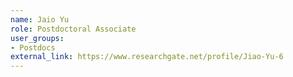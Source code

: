 ```yaml
---
name: Jaio Yu
role: Postdoctoral Associate
user_groups:
- Postdocs
external_link: https://www.researchgate.net/profile/Jiao-Yu-6
---
```

